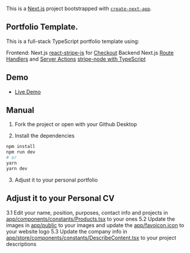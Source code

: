This is a [Next.js](https://nextjs.org/) project bootstrapped with [`create-next-app`](https://github.com/vercel/next.js/tree/canary/packages/create-next-app).

## Portfolio Template.

This is a full-stack TypeScript portfolio template using:

Frontend:
Next.js
[react-stripe-js](https://github.com/stripe/react-stripe-js) for [Checkout](https://stripe.com/checkout)
Backend
Next.js [Route Handlers](https://nextjs.org/docs/app/building-your-application/routing/route-handlers) and [Server Actions](https://nextjs.org/docs/app/building-your-application/data-fetching/forms-and-mutations)
[stripe-node with TypeScript](https://github.com/stripe/stripe-node#usage-with-typescript)

## Demo

* [Live Demo](https://portfolio-teal-eight-63.vercel.app/)

## Manual

1. Fork the project or open with your Github Desktop

2. Install the dependencies

```bash
npm install
npm run dev
# or
yarn
yarn dev
```

3. Adjust it to your personal portfolio

## Adjust it to your Personal CV

3.1 Edit your name, position, purposes, contact info and projects in [app/components/constants/Products.tsx](path/to/Products.tsx) to your ones
5.2 Update the images in [app/public](path/to/public) to your images and update the [app/favoicon.icon](path/to/favoicon.ico) to your website logo
5.3 Update the company info in [app/store/components/constants/DescribeContent.tsx](path/to/DescribeContent.tsx) to your project descriptions
